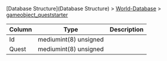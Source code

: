 [Database Structure](Database Structure) > [World-Database](World-Database) > [gameobject_queststarter](gameobject_queststarter)

Column | Type | Description
--- | --- | ---
Id | mediumint(8) unsigned | 
Quest | mediumint(8) unsigned | 
